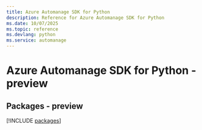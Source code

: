 ```yaml
---
title: Azure Automanage SDK for Python
description: Reference for Azure Automanage SDK for Python
ms.date: 10/07/2025
ms.topic: reference
ms.devlang: python
ms.service: automanage
---
```

# Azure Automanage SDK for Python - preview
## Packages - preview
[!INCLUDE [packages](automanage-index.md)]